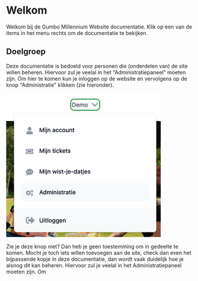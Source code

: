 # Welkom

Welkom bij de Gumbo Millennium Website documentatie. Klik op een van de items in het menu rechts om de documentatie te bekijken.

## Doelgroep

Deze documentatie is bedoeld voor personen die (onderdelen van) de site willen beheren. Hiervoor zul je veelal in het "Administratiepaneel" moeten zijn. Om hier te komen kun je inloggen op de website en vervolgens op de knop "Administratie" klikken (zie hieronder).

![Administratieknop](./assets/images/admin-menu.webp)

Zie je deze knop niet? Dan heb je geen toestemming om in gedeelte te komen. Mocht je toch iets willen toevoegen aan de site, check dan even het bijpassende kopje
in deze documentatie, dan wordt vaak duidelijk hoe je alsnog dit kan beheren.
Hiervoor zul je veelal in het Administratiepaneel moeten zijn. Om
